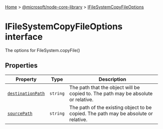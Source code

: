 [Home](./index) &gt; [@microsoft/node-core-library](./node-core-library.md) &gt; [IFileSystemCopyFileOptions](./node-core-library.ifilesystemcopyfileoptions.md)

# IFileSystemCopyFileOptions interface

The options for FileSystem.copyFile()

## Properties

|  Property | Type | Description |
|  --- | --- | --- |
|  [`destinationPath`](./node-core-library.ifilesystemcopyfileoptions.destinationpath.md) | `string` | The path that the object will be copied to. The path may be absolute or relative. |
|  [`sourcePath`](./node-core-library.ifilesystemcopyfileoptions.sourcepath.md) | `string` | The path of the existing object to be copied. The path may be absolute or relative. |


